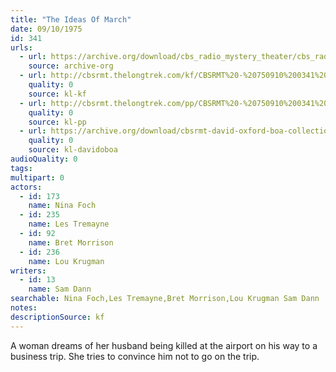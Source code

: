 ```yaml
---
title: "The Ideas Of March"
date: 09/10/1975
id: 341
urls: 
  - url: https://archive.org/download/cbs_radio_mystery_theater/cbs_radio_mystery_theater-0301-0350.zip/cbs_radio_mystery_theater-0301-0350%2Fcbsrmt_0341_the_ides_of_march.mp3
    source: archive-org
  - url: http://cbsrmt.thelongtrek.com/kf/CBSRMT%20-%20750910%200341%20The%20Ideas%20Of%20March_kf.mp3
    quality: 0
    source: kl-kf
  - url: http://cbsrmt.thelongtrek.com/pp/CBSRMT%20-%20750910%200341%20The%20Ideas%20of%20March_pp.mp3
    quality: 0
    source: kl-pp
  - url: https://archive.org/download/cbsrmt-david-oxford-boa-collection/CBSRMT-750910-0341-The-Ideas-of-March-(128-44)_KIXI-{BoA}.mp3
    quality: 0
    source: kl-davidoboa
audioQuality: 0
tags: 
multipart: 0
actors:  
  - id: 173
    name: Nina Foch  
  - id: 235
    name: Les Tremayne  
  - id: 92
    name: Bret Morrison  
  - id: 236
    name: Lou Krugman
writers:  
  - id: 13
    name: Sam Dann
searchable: Nina Foch,Les Tremayne,Bret Morrison,Lou Krugman Sam Dann
notes: 
descriptionSource: kf
---
```

A woman dreams of her husband being killed at the airport on his way to a business trip. She tries to convince him not to go on the trip.